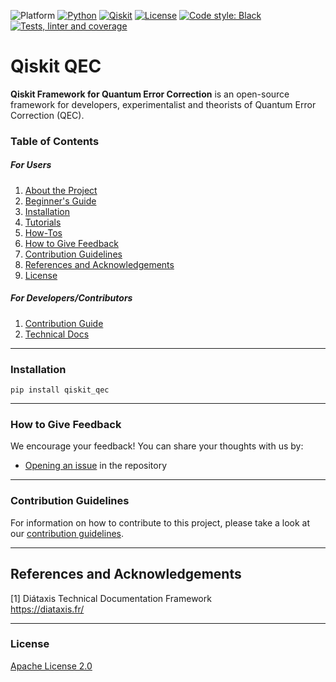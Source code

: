 ![Platform](https://img.shields.io/badge/Platform-Linux%20%7C%20macOS%20%7C%20Windows-informational)
[![Python](https://img.shields.io/badge/Python-3.7%20%7C%203.8%20%7C%203.9%20%7C%203.10-informational)](https://www.python.org/)
[![Qiskit](https://img.shields.io/badge/Qiskit-%E2%89%A5%200.34.2-6133BD)](https://github.com/Qiskit/qiskit)
[![License](https://img.shields.io/github/license/qiskit-community/quantum-prototype-template?label=License)](https://github.com/Qiskit/qiskit-qec/blob/main/LICENSE.txt)
[![Code style: Black](https://img.shields.io/badge/Code%20style-Black-000.svg)](https://github.com/psf/black)
[![Tests, linter and coverage](https://github.com/Qiskit/qiskit-qec/actions/workflows/tests.yml/badge.svg)](https://github.com/Qiskit/qiskit-qec/actions/workflows/tests.yml)


# Qiskit QEC

**Qiskit Framework for Quantum Error Correction** is an open-source framework for developers, experimentalist and theorists of Quantum Error Correction (QEC).

### Table of Contents

##### For Users

1.  [About the Project](./docs/project_overview.md)
2.  [Beginner's Guide](./docs/beginners_guide.md)
3.  [Installation](#installation)
4.  [Tutorials](./docs/tutorials)
5.  [How-Tos](./docs/how_tos)
6.  [How to Give Feedback](#how-to-give-feedback)
7.  [Contribution Guidelines](#contribution-guidelines)
8. [References and Acknowledgements](#references-and-acknowledgements)
9. [License](#license)

##### For Developers/Contributors

1. [Contribution Guide](CONTRIBUTING.md)
2. [Technical Docs](docs/apidocs)


----------------------------------------------------------------------------------------------------

### Installation

```shell
pip install qiskit_qec
```

----------------------------------------------------------------------------------------------------

### How to Give Feedback

We encourage your feedback! You can share your thoughts with us by:
- [Opening an issue](https://github.com/Qiskit/qiskit-qec/issues) in the repository


----------------------------------------------------------------------------------------------------

### Contribution Guidelines

For information on how to contribute to this project, please take a look at our [contribution guidelines](./CONTRIBUTING.md).


----------------------------------------------------------------------------------------------------

## References and Acknowledgements
[1] Diátaxis Technical Documentation Framework \
    https://diataxis.fr/


----------------------------------------------------------------------------------------------------

### License
[Apache License 2.0](./LICENSE.txt)